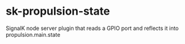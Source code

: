 # sk-propulsion-state
SignalK node server plugin that reads a GPIO port and reflects it into propulsion.main.state
